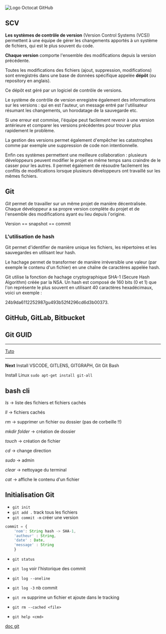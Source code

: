 ![Logo Octocat GitHub](https://github.githubassets.com/images/modules/logos_page/Octocat.png "Logo Octocat GitHub")

## SCV

**Les systèmes de contrôle de version** (Version Control Systems (VCS)) permettent à une équipe de gérer les changements apportés à un système de fichiers, qui est le plus souvent du code.

**Chaque version** comporte l'ensemble des modifications depuis la version précédente.

Toutes les modifications des fichiers (ajout, suppression, modifications) sont enregistrés dans une base de données spécifique appelée **dépôt** (ou repository en anglais).

Ce dépôt est géré par un logiciel de contrôle de versions.

Le système de contrôle de version enregistre également des informations sur les versions : qui en est l'auteur, un message entré par l'utilisateur résumant les changements, un horodatage de la sauvegarde etc.

Si une erreur est commise, l'équipe peut facilement revenir à une version antérieure et comparer les versions précédentes pour trouver plus rapidement le problème.

La gestion des versions permet également d'empêcher les catastrophes comme par exemple une suppression de code non intentionnelle.

Enfin ces systèmes permettent une meilleure collaboration : plusieurs développeurs peuvent modifier le projet en même temps sans craindre de le casser pour les autres. Il permet également de résoudre facilement les conflits de modifications lorsque plusieurs développeurs ont travaillé sur les mêmes fichiers.

## Git

_Git_ permet de travailler sur un même projet de manière décentralisée. Chaque développeur a sa propre version complète du projet et de l'ensemble des modifications ayant eu lieu depuis l'origine.

Version == snapshot == commit

### L'utilisation de hash

Git permet d'identifier de manière unique les fichiers, les répertoires et les sauvegardes en utilisant leur hash.

Le hachage permet de transformer de manière irréversible une valeur (par exemple le contenu d'un fichier) en une chaîne de caractères appelée hash.

Git utilise la fonction de hachage cryptographique SHA-1 (Secure Hash Algorithm) créée par la NSA. Un hash est composé de 160 bits (0 et 1) que l'on représente le plus souvent en utilisant 40 caractères hexadécimaux, voici un exemple :

24b9da6112252987gu493b52f4296cd6d3b00373.

## GitHub, GitLab, Bitbucket

## Git GUID

---

[Tuto](https://guides.github.com/activities/hello-world/)

---

**Next** Install VSCODE, GITLENS, GITGRAPH, Git Git Bash

Install Linux
`sudo apt-get install git-all`

## bash cli

_ls_ -> liste des fichiers et fichiers cachés

_ll_ -> fichiers cachés

_rm_ -> supprimer un fichier ou dossier (pas de corbeille !!)

_mkdir folder_ -> création de dossier

_touch_ -> création de fichier

_cd_ -> change direction

_sudo_ -> admin

_clear_ -> nettoyage du terminal

_cat_ -> affiche le contenu d'un fichier

## Initialisation Git

- `git init`
- `git add .` track tous les fichiers
- `git commit -m` créer une version

```js
commit = {
    'nom': String hash -> SHA-1,
    'autheur' : String,
    'date' : Date,
    'message' : String
    }
```

- `git status`

- `git log` voir l'historique des commit
- `git log --oneline`
- `git log -3` nb commit

- `git rm` supprime un fichier et ajoute dans le tracking

- `git rm --cached <file>`

- `git help <cmd>`

[doc git](https://git-scm.com/docs)
